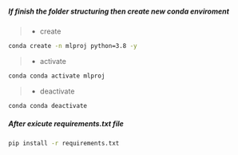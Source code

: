 ##### If finish the folder structuring then create new conda enviroment

>- create 

```bash
conda create -n mlproj python=3.8 -y
```

>- activate 

```bash
conda conda activate mlproj
```

>- deactivate

```bash
conda conda deactivate
```

##### After exicute requirements.txt file
```bash
pip install -r requirements.txt
```
